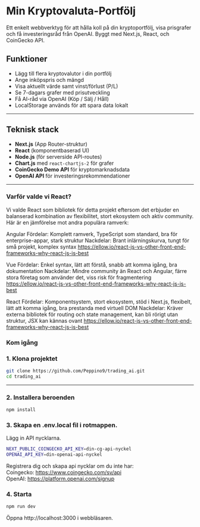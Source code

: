 # Min Kryptovaluta-Portfölj

Ett enkelt webbverktyg för att hålla koll på din kryptoportfölj, visa prisgrafer och få investeringsråd från OpenAI. Byggt med Next.js, React, och CoinGecko API.

## Funktioner

- Lägg till flera kryptovalutor i din portfölj
- Ange inköpspris och mängd
- Visa aktuellt värde samt vinst/förlust (P/L)
- Se 7-dagars grafer med prisutveckling
- Få AI-råd via OpenAI (Köp / Sälj / Håll)
- LocalStorage används för att spara data lokalt

---

## Teknisk stack

- **Next.js** (App Router-struktur)
- **React** (komponentbaserad UI)
- **Node.js** (för serverside API-routes)
- **Chart.js** med `react-chartjs-2` för grafer
- **CoinGecko Demo API** för kryptomarknadsdata
- **OpenAI API** för investeringsrekommendationer

---

### Varför valde vi React?

Vi valde React som bibliotek för detta projekt eftersom det 
erbjuder en balanserad kombination av flexibilitet, 
stort ekosystem och aktiv community. 
Här är en jämförelse mot andra populära ramverk:

Angular
Fördelar: Komplett ramverk, TypeScript som standard, bra för enterprise-appar, stark struktur
Nackdelar: Brant inlärningskurva, tungt för små projekt, komplex syntax
https://ellow.io/react-js-vs-other-front-end-frameworks-why-react-js-is-best

Vue
Fördelar: Enkel syntax, lätt att förstå, snabb att komma igång, bra dokumentation
Nackdelar: Mindre community än React och Angular, färre stora företag som använder det, viss risk för fragmentering
https://ellow.io/react-js-vs-other-front-end-frameworks-why-react-js-is-best

React
Fördelar: Komponentsystem, stort ekosystem, stöd i Next.js, flexibelt, lätt att komma igång, bra prestanda med virtuell DOM
Nackdelar: Kräver externa bibliotek för routing och state management, kan bli rörigt utan struktur, JSX kan kännas ovant
https://ellow.io/react-js-vs-other-front-end-frameworks-why-react-js-is-best

### Kom igång

### 1. Klona projektet
```bash
git clone https://github.com/Peppino9/trading_ai.git
cd trading_ai
```
---

### 2. Installera beroenden
```bash
npm install
```

### 3. Skapa en .env.local fil i rotmappen.
Lägg in API nycklarna.
```bash
NEXT_PUBLIC_COINGECKO_API_KEY=din-cg-api-nyckel
OPENAI_API_KEY=din-openai-api-nyckel
```

Registrera dig och skapa api nycklar om du inte har: <br>
Coingecko: https://www.coingecko.com/sv/api <br>
OpenAI: https://platform.openai.com/signup

### 4. Starta 
```bash
npm run dev
```
Öppna http://localhost:3000 i webbläsaren.
